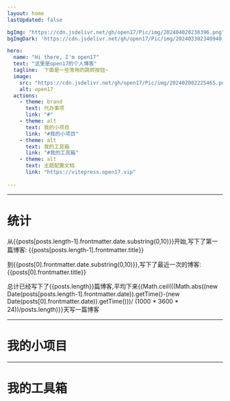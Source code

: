 ```yaml
---
layout: home
lastUpdated: false

bgImg: "https://cdn.jsdelivr.net/gh/open17/Pic/img/202404020238396.png"
bgImgDark: 'https://cdn.jsdelivr.net/gh/open17/Pic/img/202403302340940.png'

hero:
  name: "Hi there, I'm open17"
  text: "这里是open17的个人博客"
  tagline:  下面是一些常用的跳转按钮~
  image:
    src: "https://cdn.jsdelivr.net/gh/open17/Pic/img/202402082225465.png"
    alt: open17
  actions:
    - theme: brand  
      text: 代办事项
      link: "#"
    - theme: alt
      text: 我的小项目
      link: "#我的小项目"
    - theme: alt
      text: 我的工具箱
      link: "#我的工具箱"
    - theme: alt
      text: 主题配置文档
      link: "https://vitepress.open17.vip"
      
---
```


<script setup>
import { VPTeamMembers } from 'vitepress/theme'

import {data as posts} from '../../node_modules/vitepress-theme-open17/libs/posts.data.js'
const webSvg=`<svg xmlns="http://www.w3.org/2000/svg" fill="none" viewBox="0 0 24 24" stroke-width="1.5" stroke="currentColor" class="w-6 h-6">
  <path stroke-linecap="round" stroke-linejoin="round" d="M13.5 16.875h3.375m0 0h3.375m-3.375 0V13.5m0 3.375v3.375M6 10.5h2.25a2.25 2.25 0 0 0 2.25-2.25V6a2.25 2.25 0 0 0-2.25-2.25H6A2.25 2.25 0 0 0 3.75 6v2.25A2.25 2.25 0 0 0 6 10.5Zm0 9.75h2.25A2.25 2.25 0 0 0 10.5 18v-2.25a2.25 2.25 0 0 0-2.25-2.25H6a2.25 2.25 0 0 0-2.25 2.25V18A2.25 2.25 0 0 0 6 20.25Zm9.75-9.75H18a2.25 2.25 0 0 0 2.25-2.25V6A2.25 2.25 0 0 0 18 3.75h-2.25A2.25 2.25 0 0 0 13.5 6v2.25a2.25 2.25 0 0 0 2.25 2.25Z" />
</svg>
`;
const projects = [
  {
    avatar: 'https://camo.githubusercontent.com/a39422b1f8c7b28c67af50d4216b618b220946624ce7558461b2396ced787fa5/68747470733a2f2f7777772e6f70656e31372e7669702f6c6f676f2e706e67',
    name: 'vitepress-theme-open17',
    title: 'A blog theme for vitpress',
    links: [
      { icon: 'github', link: 'https://github.com/open17/vitepress-theme-open17/' },
      {icon:{svg: webSvg},link: 'https://vitepress.open17.vip'}
    ]
  },
   {
    avatar: 'https://github.com/open17/vuepress-theme-qbook/raw/master/docs/.vuepress/public/icon/android-chrome-512x512.png',
    name: 'vuepress-theme-qbook',
    title: '一个基于 VuePress 的博客&文档主题',
    links: [
      { icon: 'github', link: 'https://github.com/open17/vuepress-theme-qbook' },
      {icon:{svg: webSvg},link: 'https://qbook.open17.vip'}
    ]
  },
   {
    avatar: 'https://cdn.jsdelivr.net/gh/open17/Pic/img/202402082230252.png',
    name: 'Resume Maker',
    title: '一款极简风格的markdown简历生成器',
    links: [
      { icon: 'github', link: 'https://github.com/open17/resume-maker' },
      {icon:{svg: webSvg},link: 'https://resume-maker.open17.vip'}
    ]
  },
   {
    avatar: 'https://cdn.jsdelivr.net/gh/open17/Pic/img/202404020439621.png',
    name: 'xcpc-note',
    title: '我的算法竞赛模板',
    links: [
      { icon: 'github', link: 'https://github.com/open17/Python-for-CP' },
      {icon:{svg: webSvg},link: 'https://xcpc.open17.vip'}
    ]
  },
   {
    avatar: 'https://cdn.jsdelivr.net/gh/open17/Pic/img/202404020436808.png',
    name: 'Bilibili Downloader Cli',
    title: '轻量级b站下载器',
    links: [
      { icon: 'github', link: 'https://github.com/open17/Bilibili_Downloader_Cli' },
    ]
  },
   {
    avatar: 'https://cdn.jsdelivr.net/gh/open17/Pic/img/202402082225465.png',
    name: '更多内容',
    title: 'to be continue...',
    links: [
      { icon: 'github', link: 'https://github.com/open17' },
    ]
  },
]

const tools = [
  {
    avatar: 'https://cdn.jsdelivr.net/gh/open17/Pic/img/202404021320204.jpeg',
    name: 'chatgpt',
    title: 'An AI-powered language model',
    desc:"<a href='https://chat.openai.com/' target='_blank'>View more</a>",
  },
    {
    avatar: 'https://cdn.jsdelivr.net/gh/open17/Pic/img/202404021321844.svg',
    name: 'poe',
    title: 'Fast, Helpful AI Chat',
    desc:"<a href='https://poe.com/' target='_blank'>View more</a>",
  },
  {
    avatar: 'https://cdn.jsdelivr.net/gh/open17/Pic/img/202404021323057.png',
    name: 'vercel',
    title: 'Vercel is the Frontend Cloud.',
    desc:"<a href='https://vercel.com/' target='_blank'>View more</a>",
  },
  {
    avatar: 'https://cdn.jsdelivr.net/gh/open17/Pic/img/202404021328214.png',
    name: 'cloudflare',
    title: 'The Cloudflare dashboard is loading',
    desc:"<a href='https://dash.cloudflare.com' target='_blank'>View more</a>",
  },
  {
    avatar: 'https://cdn.jsdelivr.net/gh/open17/Pic/img/202404021338107.png',
    name: 'npm',
    title: 'Build amazing things',
    desc:"<a href='https://www.npmjs.com/' target='_blank'>View more</a>",
  },
  {
    avatar: 'https://vitepress.dev/vitepress-logo-large.webp',
    name: 'vitepress',
    title: 'Markdown to Beautiful Docs in Minutes',
    desc:"<a href='https://vitepress.dev/' target='_blank'>View more</a>",
  },
  
]
</script>

---

# 统计

从{{posts[posts.length-1].frontmatter.date.substring(0,10)}}开始,写下了第一篇博客: {{posts[posts.length-1].frontmatter.title}}  

到{{posts[0].frontmatter.date.substring(0,10)}},写下了最近一次的博客: {{posts[0].frontmatter.title}}  

总计已经写下了{{posts.length}}篇博客,平均下来{{Math.ceil(((Math.abs((new Date(posts[posts.length-1].frontmatter.date)).getTime()-(new Date(posts[0].frontmatter.date)).getTime()))/ (1000 * 3600 * 24))/posts.length)}}天写一篇博客

---
# 我的小项目

<VPTeamMembers size="medium" :members="projects" />


---

# 我的工具箱

<VPTeamMembers size="medium" :members="tools" />

